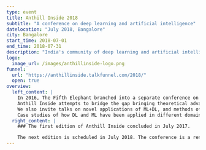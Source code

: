 ```yaml
---
type: event
title: Anthill Inside 2018
subtitle: "A conference on deep learning and artificial intelligence"
datelocation: "July 2018, Bangalore"
city: Bangalore
start_time: 2018-07-01
end_time: 2018-07-31
description: "India's community of deep learning and artificial intelligence practitioners"
logo:
  image_url: /images/anthillinside-logo.png
funnel:
  url: "https://anthillinside.talkfunnel.com/2018/"
  open: true
overview:
  left_content: |
    In 2016, The Fifth Elephant branched into a separate conference on Deep Learning. Anthill Inside is the new avataar of the Deep Learning conference.
    Anthill Inside attempts to bridge the gap bringing theoretical advances closer to functioning reality. Proposals are invited for full length talks, crisp talks, and poster/demo sessions in the area of ML+DL. The talks need to focus on the techniques used, and may be presented independent of the domain wherein they are applied.
    We also invite talks on novel applications of ML+DL, and methods of realising the same in hardware/software.
    Case studies of how DL and ML have been applied in different domains will continue to be discussed at [The Fifth Elephant](https://fifthelephant.in).
  right_content: |
    ### The first edition of Anthill Inside concluded in July 2017.

    The next edition is scheduled in July 2018. The conference is a renowned gathering of data scientists, programmers, analysts, researchers, and technologists working in the areas of data mining, analytics, machine learning and deep learning from different domains.
---
```

